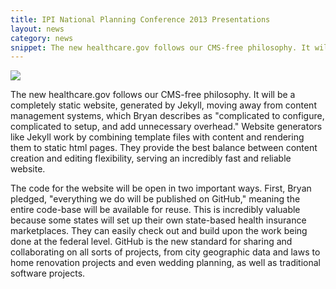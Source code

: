 ```yaml
---
title: IPI National Planning Conference 2013 Presentations
layout: news
category: news
snippet: The new healthcare.gov follows our CMS-free philosophy. It will be a completely static website, generated by Jekyll...
---
```


![](http://farm9.staticflickr.com/8313/8072059429_9526cdf80f_b_d.jpg)

The new healthcare.gov follows our CMS-free philosophy. It will be a completely static website, generated by Jekyll, moving away from content management systems, which Bryan describes as "complicated to configure, complicated to setup, and add unnecessary overhead." Website generators like Jekyll work by combining template files with content and rendering them to static html pages. They provide the best balance between content creation and editing flexibility, serving an incredibly fast and reliable website.

The code for the website will be open in two important ways. First, Bryan pledged, "everything we do will be published on GitHub," meaning the entire code-base will be available for reuse. This is incredibly valuable because some states will set up their own state-based health insurance marketplaces. They can easily check out and build upon the work being done at the federal level. GitHub is the new standard for sharing and collaborating on all sorts of projects, from city geographic data and laws to home renovation projects and even wedding planning, as well as traditional software projects.